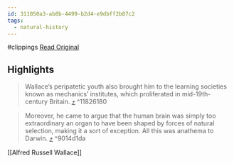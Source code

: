 ```yaml
---
id: 311050a3-ab8b-4499-b2d4-e9dbff2b87c2
tags:
  - natural-history
---
```


#clippings
[Read Original](https://archive.ph/KwxZ1)

## Highlights

> Wallace’s peripatetic youth also brought him to the learning societies known as mechanics’ institutes, which proliferated in mid-19th-century Britain. [⤴️](https://omnivore.app/me/radical-by-nature-review-alfred-russel-wallace-s-evolution-wsj-18b6ef977d7#11826180-0eeb-47b8-951c-185b5eeabfb2)  ^11826180

> Moreover, he came to argue that the human brain was simply too extraordinary an organ to have been shaped by forces of natural selection, making it a sort of exception. All this was anathema to Darwin. [⤴️](https://omnivore.app/me/radical-by-nature-review-alfred-russel-wallace-s-evolution-wsj-18b6ef977d7#9014d1da-594c-4c3a-880d-c15895842a7c)  ^9014d1da

[[Alfred Russell Wallace]]